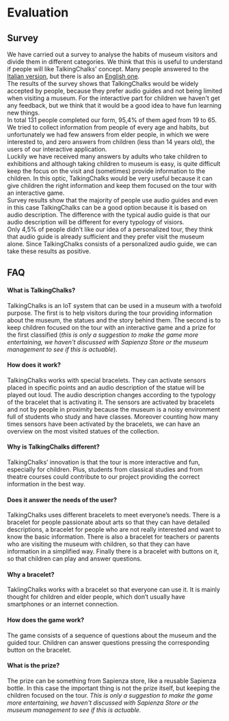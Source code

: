 # Evaluation
## Survey
We have carried out a survey to analyse the habits of museum visitors and divide them in different categories. We think that this is useful to understand if people will like TalkingChalks' concept. Many people answered to the [Italian version](https://forms.gle/jZ4fBaXa6VDhBdABA), but there is also an [English one](https://forms.gle/cDC3gm15HeV4toPn9).
<br>The results of the survey shows that TalkingChalks would be widely accepted by people, because they prefer audio guides and not being limited when visiting a museum. For the interactive part for children we haven't get any feedback, but we think that it would be a good idea to have fun learning new things.
<br/>In total 131 people completed our form, 95,4% of them aged from 19 to 65. We tried to collect information from people of every age and habits, but unfortunately we had few answers from elder people, in which we were interested to, and zero answers from children (less than 14 years old), the users of our interactive application. 
<br>Luckily we have received many answers by adults who take children to exhibitions and although taking children to museum is easy, is quite difficult keep the focus on the visit and (sometimes) provide information to the children. In this optic, TalkingChalks would be very useful because it can give children the right information and keep them focused on the tour with an interactive game.
<br>Survey results show that the majority of people use audio guides and even in this case TalkingChalks can be a good option because it is based on audio description. The difference with the typical audio guide is that our audio description will be different for every typology of visiors.
<br>Only 4,5% of people didn't like our idea of a personalized tour, they think that audio guide is already sufficient and they prefer visit the museum alone. Since TalkingChalks consists of a personalized audio guide, we can take these results as positive.
<br>
## FAQ

#### What is TalkingChalks?
TalkingChalks is an IoT system that can be used in a museum with a twofold purpose. The first is to help visitors during the tour providing information about the museum, the statues and the story behind them. The second is to keep children focused on the tour with an interactive game and a prize for the first classified (*this is only a suggestion to make the game more entertaining, we haven't discussed with Sapienza Store or the museum management to see if this is actuable*).

#### How does it work?
TalkingChalks works with special bracelets. They can activate sensors placed in specific points and an audio description of the statue will be played out loud. The audio description changes according to the typology of the bracelet that is activating it. The sensors are activated by bracelets and not by people in proximity because the museum is a noisy environment full of students who study and have classes. Moreover counting how many times sensors have been activated by the bracelets, we can have an overview on the most visited statues of the collection.

#### Why is TalkingChalks different?
TalkingChalks’ innovation is that the tour is more interactive and fun, especially for children. Plus, students from classical studies and from theatre courses could contribute to our project providing the correct information in the best way. 

#### Does it answer the needs of the user?
TalkingChalks uses different bracelets to meet everyone’s needs. There is a bracelet for people passionate about arts so that they can have detailed descriptions, a bracelet for people who are not really interested and want to know the basic information. There is also a bracelet for teachers or parents who are visiting the museum with children, so that they can have information in a simplified way. Finally there is a bracelet with buttons on it, so that children can play and answer questions.

#### Why a bracelet? 
TaklingChalks works with a bracelet so that everyone can use it. It is mainly thought for children and elder people, which don’t usually have smartphones or an internet connection. 

#### How does the game work?
The game consists of a sequence of questions about the museum and the guided tour. Children can answer questions pressing the corresponding button on the bracelet.

#### What is the prize? 
The prize can be something from Sapienza store, like a reusable Sapienza bottle. In this case the important thing is not the prize itself, but keeping the children focused on the tour. *This is only a suggestion to make the game more entertaining, we haven't discussed with Sapienza Store or the museum management to see if this is actuable.*




